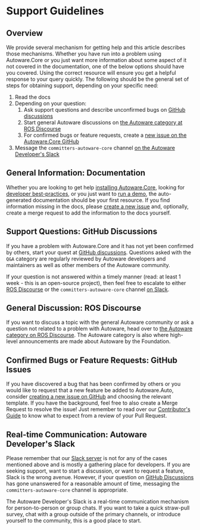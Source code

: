 # Support Guidelines

## Overview

We provide several mechanism for getting help and this article describes those mechanisms.
Whether you have run into a problem using Autoware.Core or you just want more information about some aspect of it not covered in the documentation, one of the below options should have you covered.
Using the correct resource will ensure you get a helpful response to your query quickly.
The following should be the general set of steps for obtaining support, depending on your specific need:

1. Read the docs
1. Depending on your question:
   1. Ask support questions and describe unconfirmed bugs on [GitHub discussions][github-discussions]
   1. Start general Autoware discussions on [the Autoware category at ROS Discourse][ros-discourse]
   1. For confirmed bugs or feature requests, create a [new issue on the Autoware.Core GitHub][new-issue]
1. Message the `committers-autoware-core` channel [on the Autoware Developer's Slack][autoware-slack]

## General Information: Documentation

Whether you are looking to get help [installing Autoware.Core](installation.md), looking for [developer best-practices](contributor-guidelines/index.md), or you just want to [run a demo](usage/index.md), the auto-generated documentation should be your first resource.
If you find information missing in the docs, please [create a new issue](#confirmed-bugs-or-feature-requests-github-issues) and, optionally, create a merge request to add the information to the docs yourself.

## Support Questions: GitHub Discussions

If you have a problem with Autoware.Core and it has not yet been confirmed by others, start your quest at [GitHub discussions][github-discussions].
Questions asked with the `Q&A` category are regularly reviewed by Autoware developers and maintainers as well as other members of the Autoware community.

If your question is not answered within a timely manner (read: at least 1 week - this is an open-source project), then feel free to escalate to either [ROS Discourse][ros-discourse] or the `committers-autoware-core` channel [on Slack][autoware-slack].

## General Discussion: ROS Discourse

If you want to discuss a topic with the general Autoware community or ask a question not related to a problem with Autoware, head over to [the Autoware category on ROS Discourse][ros-discourse].
The Autoware category is also where high-level announcements are made about Autoware by the Foundation.

## Confirmed Bugs or Feature Requests: GitHub Issues

If you have discovered a bug that has been confirmed by others or you would like to request that a new feature be added to Autoware.Auto, consider [creating a new issue on GitHub][new-issue] and choosing the relevant template.
If you have the background, feel free to also create a Merge Request to resolve the issue!
Just remember to read over our [Contributor's Guide](contributors-guide/index.md) to know what to expect from a review of your Pull Request.

## Real-time Communication: Autoware Developer's Slack

Please remember that our [Slack server][autoware-slack] is not for any of the cases mentioned above and is mostly a gathering place for developers.
If you are seeking support, want to start a discussion, or want to request a feature, Slack is the wrong avenue.
However, if your question on [GitHub Discussions](#support-questions-gitHub-discussions) has gone unanswered for a reasonable amount of time, messaging the `committers-autoware-core` channel is appropriate.

The Autoware Developer's Slack is a real-time communication mechanism for person-to-person or group chats.
If you want to take a quick straw-pull survey, chat with a group outside of the primary channels, or introduce yourself to the community, this is a good place to start.

<!-- Links -->

[github-discussions]: https://github.com/autowarefoundation/autoware/discussions
[ros-discourse]: https://discourse.ros.org/c/autoware
[new-issue]: https://github.com/autowarefoundation/autoware/issues/new
[autoware-slack]: https://autoware.herokuapp.com/
